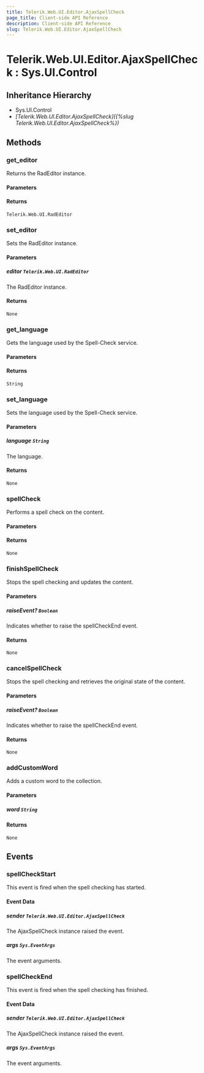 ```yaml
---
title: Telerik.Web.UI.Editor.AjaxSpellCheck
page_title: Client-side API Reference
description: Client-side API Reference
slug: Telerik.Web.UI.Editor.AjaxSpellCheck
---
```


# Telerik.Web.UI.Editor.AjaxSpellCheck : Sys.UI.Control

## Inheritance Hierarchy

* Sys.UI.Control
* *[Telerik.Web.UI.Editor.AjaxSpellCheck]({%slug Telerik.Web.UI.Editor.AjaxSpellCheck%})*

## Methods

### get_editor

Returns the RadEditor instance.

#### Parameters

#### Returns

`Telerik.Web.UI.RadEditor`

### set_editor

Sets the RadEditor instance.

#### Parameters

##### editor `Telerik.Web.UI.RadEditor`

The RadEditor instance.

#### Returns

`None`

### get_language

Gets the language used by the Spell-Check service.

#### Parameters

#### Returns

`String`

### set_language

Sets the language used by the Spell-Check service.

#### Parameters

##### language `String`

The language.

#### Returns

`None`

### spellCheck

Performs a spell check on the content.

#### Parameters

#### Returns

`None`

### finishSpellCheck

Stops the spell checking and updates the content.

#### Parameters

##### raiseEvent? `Boolean`

Indicates whether to raise the spellCheckEnd event.

#### Returns

`None`

### cancelSpellCheck

Stops the spell checking and retrieves the original state of the content.

#### Parameters

##### raiseEvent? `Boolean`

Indicates whether to raise the spellCheckEnd event.

#### Returns

`None`

### addCustomWord

Adds a custom word to the collection.

#### Parameters

##### word `String`

#### Returns

`None` 

## Events

### spellCheckStart

This event is fired when the spell checking has started.

#### Event Data

##### sender `Telerik.Web.UI.Editor.AjaxSpellCheck`

The AjaxSpellCheck instance raised the event.

##### args `Sys.EventArgs`

The event arguments.

### spellCheckEnd

This event is fired when the spell checking has finished.

#### Event Data

##### sender `Telerik.Web.UI.Editor.AjaxSpellCheck`

The AjaxSpellCheck instance raised the event.

##### args `Sys.EventArgs`

The event arguments.